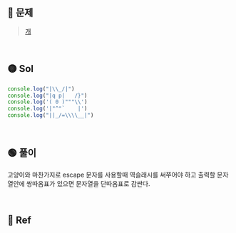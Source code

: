 ## 🔴 문제
> [개](https://www.acmicpc.net/problem/10172)



<br/>

## 🟡 Sol
```js
console.log("|\\_/|")
console.log("|q p|   /}")
console.log('( 0 )"""\\')
console.log('|"^"`    |')
console.log("||_/=\\\\__|")
```
<br/>

## 🟢 풀이
고양이와 마찬가지로 escape 문자를 사용할때 역슬래시를 써쭈어야 하고
출력할 문자열안에 쌍따옴표가 있으면 문자열을 단따옴표로 감싼다.




<br/>

## 🔵 Ref
> 
